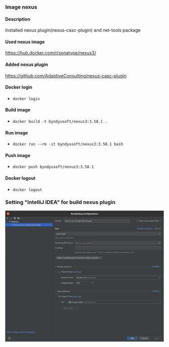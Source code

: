 ### Image nexus

#### Description
Installed nexus plugin(nexus-casc-plugin) and net-tools package

#### Used nexus image
https://hub.docker.com/r/sonatype/nexus3/

#### Added nexus plugin
https://github.com/AdaptiveConsulting/nexus-casc-plugin

#### Docker login
- `docker login`

#### Build image
- `docker build -t byndyusoft/nexus3:3.58.1 .`

#### Run image
- `docker run --rm -it byndyusoft/nexus3:3.58.1 bash`

#### Push image
- `docker push byndyusoft/nexus3:3.58.1`

#### Docker logout
- `docker logout`

### Setting "IntelliJ IDEA" for build nexus plugin
![](docs/setting_build.png)
